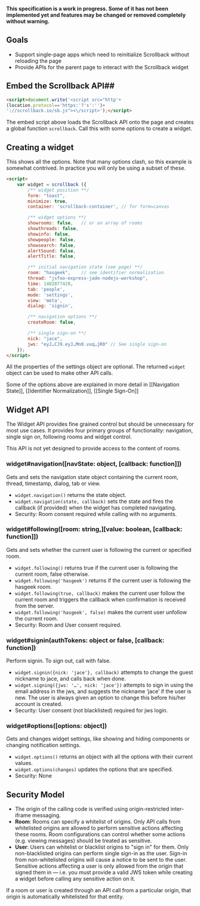 **This specification is a work in progress. Some of it has not been implemented yet and features may be changed or removed completely without warning.**

## Goals ##
* Support single-page apps which need to reinitialize Scrollback without reloading the page
* Provide APIs for the parent page to interact with the Scrollback widget

## Embed the Scrollback API##
```html
<script>document.write('<script src="http'+
(location.protocol=='https:'?'s':'')+
'://scrollback.io/sb.js"><\/script>');</script>
```
The embed script above loads the Scrollback API onto the page and creates a global function `scrollback`. Call this with some options to create a widget.

## Creating a widget ##
This shows all the options. Note that many options clash, so this example is somewhat contrived. In practice you will only be using a subset of these.
```html
<script>
	var widget = scrollback ({
		/** widget position **/
		form: "toast",
		minimize: true,
		container: 'scrollback-container', // for form=canvas

		/** widget options **/
		showrooms: false,   // or an array of rooms
		showthreads: false,
		showinfo: false,
		showpeople: false,
		showsearch: false,
		alertSound: false,
		alertTitle: false,

		/** initial navigation state (see page) **/
		room: "hasgeek",    // see identifier normalization
		thread: "jsfoo-express-jade-nodejs-workshop",
		time: 1402877428,
		tab: 'people',
		mode: 'settings',
		view: 'meta',
		dialog: 'signin',

		/** navigation options **/
		createRoom: false,

		/** single sign-on **/
		nick: "jace",
		jws: "eyJ…CJ9.eyJ…Mn0.vuq…jR0" // See single sign-on
	});
</script>
```
All the properties of the settings object are optional. The returned `widget` object can be used to make other API calls.

Some of the options above are explained in more detail in [[Navigation State]], [[Identifier Normalization]], [[Single Sign-On]]

## Widget API ##
The Widget API provides fine grained control but should be unnecessary for most use cases. It provides four primary groups of functionality: navigation, single sign on, following rooms and widget control.

This API is not yet designed to provide access to the content of rooms.

### widget#navigation([navState: object, [callback: function]]) ###
Gets and sets the navigation state object containing the current room, thread, timestamp, dialog, tab or view.
- `widget.navigation()` returns the state object.
- `widget.navigation(state, callback)` sets the state and fires the callback (if provided) when the widget has completed navigating.
- Security: Room consent required while calling with no arguments.

### widget#following([room: string,][value: boolean, [callback: function]]) ###
Gets and sets whether the current user is following the current or specified room.
- `widget.following()` returns true if the current user is following the current room, false otherwise.
- `widget.following('hasgeek')` returns if the current user is following the hasgeek room.
- `widget.following(true, callback)` makes the current user follow the current room and triggers the callback when confirmation is received from the server.
- `widget.following('hasgeek', false)` makes the current user unfollow the current room.
- Security: Room and User consent required.

### widget#signin(authTokens: object or false, [callback: function]) ###
Perform signin. To sign out, call with false.
- `widget.signin({nick: 'jace'}, callback)` attempts to change the guest nickname to jace, and calls back when done.
- `widget.signing({jws: '…', nick: 'jace'})` attempts to sign in using the email address in the jws, and suggests the nickname ‘jace’ if the user is new. The user is always given an option to change this before his/her account is created.
- Security: User consent (not blacklisted) required for jws login.

### widget#options([options: object]) ###
Gets and changes widget settings, like showing and hiding components or changing notification settings.
- `widget.options()` returns an object with all the options with their current values.
- `widget.options(changes)` updates the options that are specified.
- Security: None

## Security Model ##
- The origin of the calling code is verified using origin-restricted inter-iframe messaging.
- **Room**: Rooms can specify a whitelist of origins. Only API calls from whitelisted origins are allowed to perform sensitive actions affecting these rooms. Room configurations can control whether some actions (e.g. viewing messages) should be treated as sensitive.
- **User**: Users can whitelist or blacklist origins to "sign in" for them. Only non-blacklisted origins can perform single sign-in as the user. Sign-in from non-whitelisted origins will cause a notice to be sent to the user. Sensitive actions affecting a user is only allowed from the origin that signed them in — i.e. you must provide a valid JWS token while creating a widget before calling any sensitive action on it.

If a room or user is created through an API call from a particular origin, that origin is automatically whitelisted for that entity.